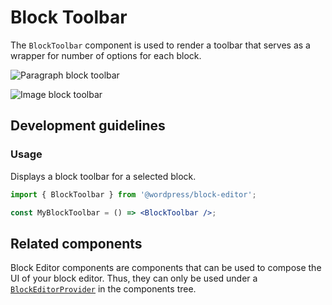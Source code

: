 # Block Toolbar

The `BlockToolbar` component is used to render a toolbar that serves as a wrapper for number of options for each block.

![Paragraph block toolbar](https://make.wordpress.org/core/files/2020/09/paragraph-block-toolbar.png)

![Image block toolbar](https://make.wordpress.org/core/files/2020/09/image-block-toolbar.png)

## Development guidelines

### Usage

Displays a block toolbar for a selected block.

```jsx
import { BlockToolbar } from '@wordpress/block-editor';

const MyBlockToolbar = () => <BlockToolbar />;
```

## Related components

Block Editor components are components that can be used to compose the UI of your block editor. Thus, they can only be used under a [`BlockEditorProvider`](https://github.com/WordPress/gutenberg/blob/HEAD/packages/block-editor/src/components/provider/README.md) in the components tree.
